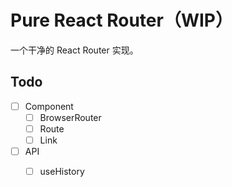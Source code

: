 # Pure React Router（WIP）

一个干净的 React Router 实现。

## Todo

- [ ] Component
  - [ ] BrowserRouter
  - [ ] Route
  - [ ] Link
- [ ] API
  - [ ] useHistory

